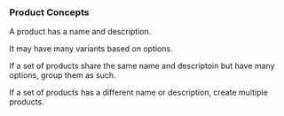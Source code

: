 ### Product Concepts

A product has a name and description.

It may have many variants based on options.

If a set of products share the same name and descriptoin but have many options, group them as such.

If a set of products has a different name or description, create multiple products.
